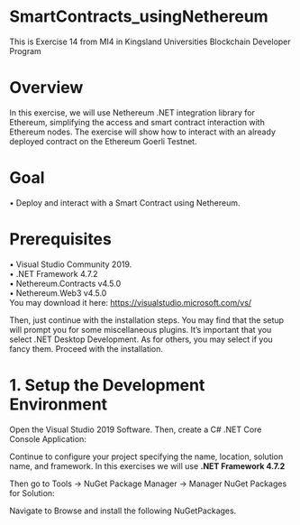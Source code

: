 # SmartContracts_usingNethereum
This is Exercise 14 from MI4 in Kingsland Universities Blockchain Developer Program

# Overview 
In this exercise, we will use Nethereum .NET integration library for Ethereum, simplifying the access and smart
contract interaction with Ethereum nodes. The exercise will show how to interact with an already deployed contract
on the Ethereum Goerli Testnet.

# Goal
• Deploy and interact with a Smart Contract using Nethereum.

# Prerequisites
• Visual Studio Community 2019. <br>
• .NET Framework 4.7.2 <br>
• Nethereum.Contracts v4.5.0 <br>
• Nethereum.Web3 v4.5.0 <br>
You may download it here: https://visualstudio.microsoft.com/vs/ <br>

Then, just continue with the installation steps.
You may find that the setup will prompt you for some miscellaneous plugins. It’s important that you select
.NET Desktop Development. As for others, you may select if you fancy them.
Proceed with the installation.


# 1. Setup the Development Environment
Open the Visual Studio 2019 Software. Then, create a C# .NET Core Console Application:

Continue to configure your project specifying the name, location, solution name, and framework.
In this exercises we will use 
__.NET Framework 4.7.2__

Then go to Tools -> NuGet Package Manager -> Manager NuGet Packages for Solution:

Navigate to Browse and install the following NuGetPackages.

